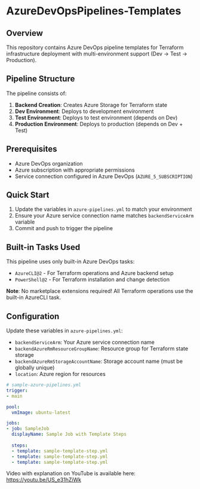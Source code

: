 # AzureDevOpsPipelines-Templates

## Overview
This repository contains Azure DevOps pipeline templates for Terraform infrastructure deployment with multi-environment support (Dev → Test → Production).

## Pipeline Structure
The pipeline consists of:
1. **Backend Creation**: Creates Azure Storage for Terraform state
2. **Dev Environment**: Deploys to development environment
3. **Test Environment**: Deploys to test environment (depends on Dev)
4. **Production Environment**: Deploys to production (depends on Dev + Test)

## Prerequisites
- Azure DevOps organization
- Azure subscription with appropriate permissions
- Service connection configured in Azure DevOps (`AZURE_5_SUBSCRIPTION`)

## Quick Start
1. Update the variables in `azure-pipelines.yml` to match your environment
2. Ensure your Azure service connection name matches `backendServiceArm` variable
3. Commit and push to trigger the pipeline

## Built-in Tasks Used
This pipeline uses only built-in Azure DevOps tasks:
- `AzureCLI@2` - For Terraform operations and Azure backend setup
- `PowerShell@2` - For Terraform installation and change detection

**Note**: No marketplace extensions required! All Terraform operations use the built-in AzureCLI task.

## Configuration
Update these variables in `azure-pipelines.yml`:
- `backendServiceArm`: Your Azure service connection name
- `backendAzureRmResourceGroupName`: Resource group for Terraform state storage
- `backendAzureRmStorageAccountName`: Storage account name (must be globally unique)
- `location`: Azure region for resources

```yaml
# sample-azure-pipelines.yml
trigger:
- main

pool:
  vmImage: ubuntu-latest

jobs:
- job: SampleJob
  displayName: Sample Job with Template Steps
  
  steps:
  - template: sample-template-step.yml
  - template: sample-template-step.yml
  - template: sample-template-step.yml
```

Video with explanation on YouTube is available here: https://youtu.be/US_e31hZiWk
